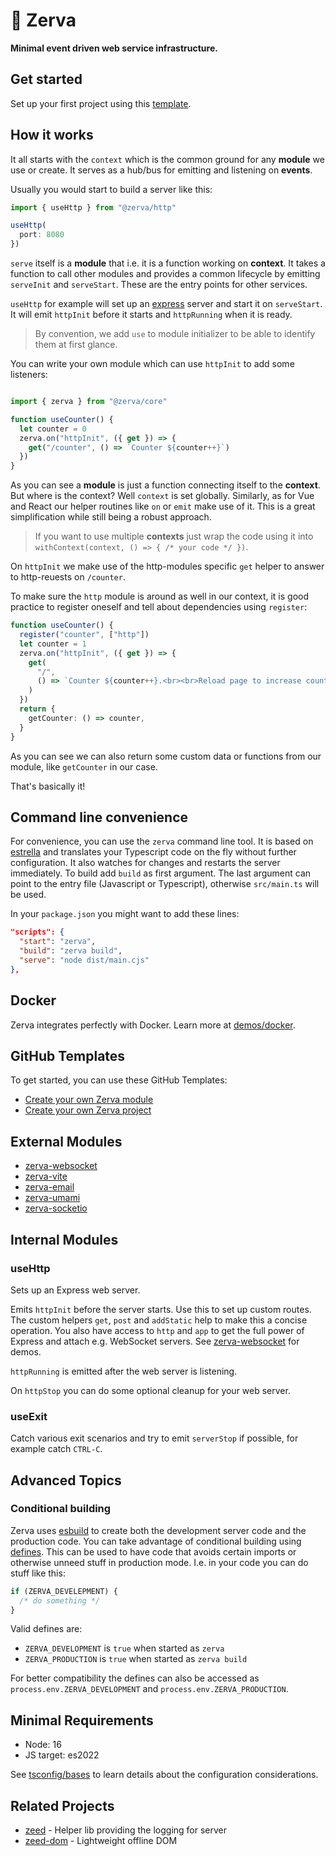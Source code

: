 # 🌱 Zerva

**Minimal event driven web service infrastructure.**

## Get started

Set up your first project using this [template](https://github.com/holtwick/zerva-project-template/generate).

## How it works

It all starts with the `context` which is the common ground for any **module** we use or create. It serves as a hub/bus for emitting and listening on **events**.

Usually you would start to build a server like this:

```ts
import { useHttp } from "@zerva/http"

useHttp(
  port: 8080
})
```

`serve` itself is a **module** that i.e. it is a function working on **context**. It takes a function to call other modules and provides a common lifecycle by emitting `serveInit` and `serveStart`. These are the entry points for other services.

`useHttp` for example will set up an [express]() server and start it on `serveStart`. It will emit `httpInit` before it starts and `httpRunning` when it is ready.

> By convention, we add `use` to module initializer to be able to identify them at first glance.

You can write your own module which can use `httpInit` to add some listeners:

```ts

import { zerva } from "@zerva/core"

function useCounter() {
  let counter = 0
  zerva.on("httpInit", ({ get }) => {
    get("/counter", () => `Counter ${counter++}`)
  })
}
```

As you can see a **module** is just a function connecting itself to the **context**. But where is the context? Well `context` is set globally. Similarly, as for Vue and React our helper routines like `on` or `emit` make use of it. This is a great simplification while still being a robust approach.

> If you want to use multiple **contexts** just wrap the code using it into `withContext(context, () => { /* your code */ })`.

On `httpInit` we make use of the http-modules specific `get` helper to answer to http-reuests on `/counter`.

To make sure the `http` module is around as well in our context, it is good practice to register oneself and tell about dependencies using `register`:

```ts
function useCounter() {
  register("counter", ["http"])
  let counter = 1
  zerva.on("httpInit", ({ get }) => {
    get(
      "/",
      () => `Counter ${counter++}.<br><br>Reload page to increase counter.`
    )
  })
  return {
    getCounter: () => counter,
  }
}
```

As you can see we can also return some custom data or functions from our module, like `getCounter` in our case.

That's basically it!

## Command line convenience

For convenience, you can use the `zerva` command line tool. It is based on [estrella](https://github.com/rsms/estrella) and translates your Typescript code on the fly without further configuration. It also watches for changes and restarts the server immediately. To build add `build` as first argument. The last argument can point to the entry file (Javascript or Typescript), otherwise `src/main.ts` will be used.

In your `package.json` you might want to add these lines:

```json
"scripts": {
  "start": "zerva",
  "build": "zerva build",
  "serve": "node dist/main.cjs"
},
```

## Docker

Zerva integrates perfectly with Docker. Learn more at [demos/docker](https://github.com/holtwick/zerva/demos/docker).

## GitHub Templates

To get started, you can use these GitHub Templates:

- [Create your own Zerva module](https://github.com/holtwick/zerva-module-template/generate)
- [Create your own Zerva project](https://github.com/holtwick/zerva-project-template/generate)

## External Modules

- [zerva-websocket](https://github.com/holtwick/zerva-websocket)
- [zerva-vite](https://github.com/holtwick/zerva-vite)
- [zerva-email](https://github.com/holtwick/zerva-email)
- [zerva-umami](https://github.com/holtwick/zerva-umami)
- [zerva-socketio](https://github.com/holtwick/zerva-socketio)

## Internal Modules

### useHttp

Sets up an Express web server.

Emits `httpInit` before the server starts. Use this to set up custom routes. The custom helpers `get`, `post` and `addStatic` help to make this a concise operation. You also have access to `http` and `app` to get the full power of Express and attach e.g. WebSocket servers. See [zerva-websocket](https://github.com/holtwick/zerva-websocket) for demos.

`httpRunning` is emitted after the web server is listening.

On `httpStop` you can do some optional cleanup for your web server.

### useExit

Catch various exit scenarios and try to emit `serverStop` if possible, for example catch `CTRL-C`.

## Advanced Topics

### Conditional building

Zerva uses [esbuild](https://esbuild.github.io) to create both the development server code and the production code. You can take advantage of conditional building using [defines](https://esbuild.github.io/api/#define). This can be used to have code that avoids certain imports or otherwise unneed stuff in production mode. I.e. in your code you can do stuff like this:

```ts
if (ZERVA_DEVELEPMENT) {
  /* do something */
}
```

Valid defines are:

- `ZERVA_DEVELOPMENT` is `true` when started as `zerva`
- `ZERVA_PRODUCTION` is `true` when started as `zerva build`

For better compatibility the defines can also be accessed as `process.env.ZERVA_DEVELOPMENT` and `process.env.ZERVA_PRODUCTION`.

## Minimal Requirements

- Node: 16
- JS target: es2022

See [tsconfig/bases](https://github.com/tsconfig/bases) to learn details about the configuration considerations.

## Related Projects

- [zeed](https://github.com/holtwick/zeed) - Helper lib providing the logging for server
- [zeed-dom](https://github.com/holtwick/zeed-dom) - Lightweight offline DOM
